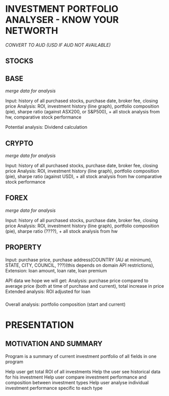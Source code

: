 # INVESTMENT PORTFOLIO ANALYSER - KNOW YOUR NETWORTH

*CONVERT TO AUD (USD IF AUD NOT AVAILABLE)*

## STOCKS 
BASE
---
*merge data for analysis*

Input: history of all purchased  stocks, purchase date, broker fee, closing price
Analysis: ROI, investment history (line graph), portfolio composition (pie), sharpe ratio (against ASX200, or S&P500), + all stock analysis from hw,
    comparative stock performance

Potential analysis: Dividend calculation

## CRYPTO
*merge data for analysis*

Input: history of all purchased  stocks, purchase date, broker fee, closing price
Analysis: ROI, investment history (line graph), portfolio composition (pie), sharpe ratio (against USD), + all stock analysis from hw
    comparative stock performance

## FOREX
*merge data for analysis*

Input: history of all purchased  stocks, purchase date, broker fee, closing price
Analysis: ROI, investment history (line graph), portfolio composition (pie), sharpe ratio (????), + all stock analysis from hw

## PROPERTY
Input: purchase price, purchase address(COUNTRY (AU at minimum), STATE, CITY, COUNCIL, ???)(this depends on domain API restrictions), 
Extension: loan amount, loan rate, loan premium

API data we hope we will get:
Analysis: purchase price compared to average price (both at time of purchase and current), total increase in price
Extended analysis: ROI adjusted for loan



### 


Overall analysis: portfolio composition (start and current)


# PRESENTATION

## MOTIVATION AND SUMMARY
Program is a summary of current investment portfolio of all fields in one program

Help user get total ROI of all investments
Help the user see historical data for his investment
Help user compare investment performance and composition between investment types
Help user analyse individual investment performance specific to each type